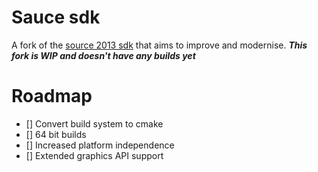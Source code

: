 # Sauce sdk

A fork of the [source 2013 sdk](https://github.com/ValveSoftware/source-sdk-2013) that aims to improve and modernise. ***This fork is WIP and doesn't have any builds yet***

# Roadmap

- [] Convert build system to cmake
- [] 64 bit builds
- [] Increased platform independence
- [] Extended graphics API support
